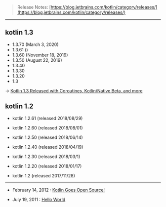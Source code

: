 > Release Notes: [https://blog.jetbrains.com/kotlin/category/releases/](https://blog.jetbrains.com/kotlin/category/releases/)

---

## kotlin 1.3

* 1.3.70 (March 3, 2020)
* 1.3.61 ()
* 1.3.60 (November 18, 2019)
* 1.3.50 (August 22, 2019)
* 1.3.40
* 1.3.30
* 1.3.20
* 1.3

-> [Kotlin 1.3 Released with Coroutines, Kotlin/Native Beta, and more](https://blog.jetbrains.com/kotlin/2018/10/kotlin-1-3/)

## kotlin 1.2

* kotlin 1.2.61 (released 2018/08/29)

* kotlin 1.2.60 (released 2018/08/01)

* kotlin 1.2.50 (released 2018/06/14)

* kotlin 1.2.40 (released 2018/04/19)

* kotlin 1.2.30 (released 2018/03/1)

* kotlin 1.2.20 (released 2018/01/17)

* kotlin 1.2 (released 2017/11/28)

---

* February 14, 2012 : [Kotlin Goes Open Source!](https://blog.jetbrains.com/kotlin/2012/02/kotlin-goes-open-source-2/) 

* July 19, 2011 : [Hello World](https://blog.jetbrains.com/kotlin/2011/07/hello-world-2/)
